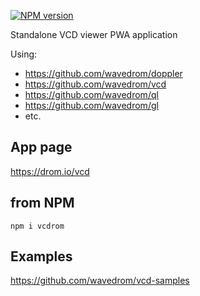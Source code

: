 [![NPM version](https://img.shields.io/npm/v/vcdrom.svg)](https://www.npmjs.org/package/vcdrom)

Standalone VCD viewer PWA application

Using:
* https://github.com/wavedrom/doppler
* https://github.com/wavedrom/vcd
* https://github.com/wavedrom/ql
* https://github.com/wavedrom/gl
* etc.

## App page

https://drom.io/vcd

## from NPM

`npm i vcdrom`

## Examples

https://github.com/wavedrom/vcd-samples
